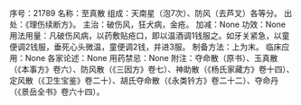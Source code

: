 序号：21789
名称：至真散
组成：天南星（泡7次）、防风（去芦叉）各等分。
出处：《理伤续断方》。
主治：破伤风，狂犬病，金疮。
加减：None
功效：None
用法用量：凡破伤风病，以药敷贴疮口，即以温酒调1钱服之。如牙关紧急，以童便调2钱服，垂死心头微温，童便调2钱，并进3服。
制备方法：上为末。
临床应用：None
各家论述：None
用药禁忌：None
附注：夺命散（原书）、玉真散（《本事方》卷六）、防风散（《三因方》卷七）、神助散（《杨氏家藏方》卷十四）、定风散（《卫生宝鉴》卷二十）、胡氏夺命散（《永类钤方》卷二十二）、夺命丹（《景岳全书》卷六十四）。
